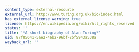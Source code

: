 ```yaml
---
content_type: external-resource
external_url: http://www.turing.org.uk/bio/index.html
has_external_license_warning: true
license: https://en.wikipedia.org/wiki/All_rights_reserved
status: ''
title: '*A short biography of Alan Turing*'
uid: 87f85641-5ae2-46b2-96bf-2bf5943a538a
wayback_url: ''
---
```

